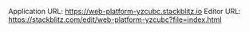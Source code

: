 Application URL: https://web-platform-yzcubc.stackblitz.io
Editor URL: https://stackblitz.com/edit/web-platform-yzcubc?file=index.html